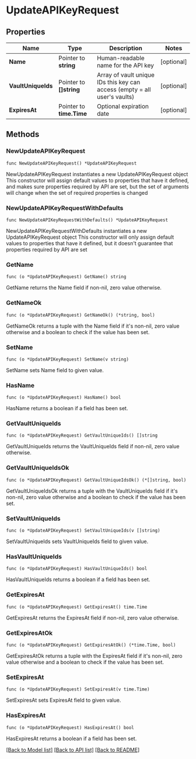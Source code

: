 # UpdateAPIKeyRequest

## Properties

Name | Type | Description | Notes
------------ | ------------- | ------------- | -------------
**Name** | Pointer to **string** | Human-readable name for the API key | [optional] 
**VaultUniqueIds** | Pointer to **[]string** | Array of vault unique IDs this key can access (empty &#x3D; all user&#39;s vaults) | [optional] 
**ExpiresAt** | Pointer to **time.Time** | Optional expiration date | [optional] 

## Methods

### NewUpdateAPIKeyRequest

`func NewUpdateAPIKeyRequest() *UpdateAPIKeyRequest`

NewUpdateAPIKeyRequest instantiates a new UpdateAPIKeyRequest object
This constructor will assign default values to properties that have it defined,
and makes sure properties required by API are set, but the set of arguments
will change when the set of required properties is changed

### NewUpdateAPIKeyRequestWithDefaults

`func NewUpdateAPIKeyRequestWithDefaults() *UpdateAPIKeyRequest`

NewUpdateAPIKeyRequestWithDefaults instantiates a new UpdateAPIKeyRequest object
This constructor will only assign default values to properties that have it defined,
but it doesn't guarantee that properties required by API are set

### GetName

`func (o *UpdateAPIKeyRequest) GetName() string`

GetName returns the Name field if non-nil, zero value otherwise.

### GetNameOk

`func (o *UpdateAPIKeyRequest) GetNameOk() (*string, bool)`

GetNameOk returns a tuple with the Name field if it's non-nil, zero value otherwise
and a boolean to check if the value has been set.

### SetName

`func (o *UpdateAPIKeyRequest) SetName(v string)`

SetName sets Name field to given value.

### HasName

`func (o *UpdateAPIKeyRequest) HasName() bool`

HasName returns a boolean if a field has been set.

### GetVaultUniqueIds

`func (o *UpdateAPIKeyRequest) GetVaultUniqueIds() []string`

GetVaultUniqueIds returns the VaultUniqueIds field if non-nil, zero value otherwise.

### GetVaultUniqueIdsOk

`func (o *UpdateAPIKeyRequest) GetVaultUniqueIdsOk() (*[]string, bool)`

GetVaultUniqueIdsOk returns a tuple with the VaultUniqueIds field if it's non-nil, zero value otherwise
and a boolean to check if the value has been set.

### SetVaultUniqueIds

`func (o *UpdateAPIKeyRequest) SetVaultUniqueIds(v []string)`

SetVaultUniqueIds sets VaultUniqueIds field to given value.

### HasVaultUniqueIds

`func (o *UpdateAPIKeyRequest) HasVaultUniqueIds() bool`

HasVaultUniqueIds returns a boolean if a field has been set.

### GetExpiresAt

`func (o *UpdateAPIKeyRequest) GetExpiresAt() time.Time`

GetExpiresAt returns the ExpiresAt field if non-nil, zero value otherwise.

### GetExpiresAtOk

`func (o *UpdateAPIKeyRequest) GetExpiresAtOk() (*time.Time, bool)`

GetExpiresAtOk returns a tuple with the ExpiresAt field if it's non-nil, zero value otherwise
and a boolean to check if the value has been set.

### SetExpiresAt

`func (o *UpdateAPIKeyRequest) SetExpiresAt(v time.Time)`

SetExpiresAt sets ExpiresAt field to given value.

### HasExpiresAt

`func (o *UpdateAPIKeyRequest) HasExpiresAt() bool`

HasExpiresAt returns a boolean if a field has been set.


[[Back to Model list]](../README.md#documentation-for-models) [[Back to API list]](../README.md#documentation-for-api-endpoints) [[Back to README]](../README.md)



